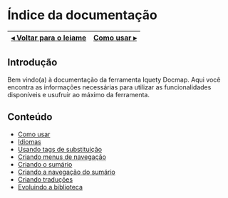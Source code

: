 # Índice da documentação

[◂ Voltar para o leiame](leiame.md) | [Como usar ▸](01-como-usar.md)
-- | --

## Introdução

Bem vindo(a) à documentação da ferramenta Iquety Docmap. Aqui você encontra as informações necessárias para utilizar as funcionalidades disponíveis e usufruir ao máximo da ferramenta.

## Conteúdo

- [Como usar](01-como-usar.md)
- [Idiomas](02-idiomas.md)
- [Usando tags de substituição](03-tags-de-substituicao.md)
- [Criando menus de navegação](04-tag-page-nav.md)
- [Criando o sumário](05-tag-summary.md)
- [Criando a navegação do sumário](06-tag-summary-nav.md)
- [Criando traduções](07-criando-traducoes.md)
- [Evoluindo a biblioteca](08-evoluindo-a-biblioteca.md)
